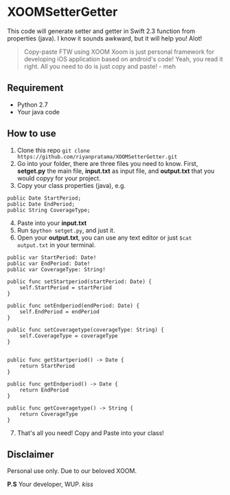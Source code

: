 # XOOMSetterGetter
This code will generate setter and getter in Swift 2.3 function from properties (java). I know it sounds awkward, but it will help you! Alot!

 > Copy-paste FTW using XOOM 
Xoom is just personal framework for developing iOS application based on android's code! Yeah, you read it right. All you need to do is just copy and paste! - meh

## Requirement
- Python 2.7
- Your java code

## How to use
1. Clone this repo `git clone https://github.com/riyanpratama/XOOMSetterGetter.git`
2. Go into your folder, there are three files you need to know. First, **setget.py** the main file, **input.txt** as input file, and **output.txt** that you would copyy for your project.
3. Copy your class properties (java), e.g.
```
public Date StartPeriod;
public Date EndPeriod;
public String CoverageType;
```
4. Paste into your **input.txt**
5. Run `$python setget.py`, and just it. 
6. Open your **output.txt**, you can use any text editor or just `$cat output.txt` in your terminal.
```
public var StartPeriod: Date!
public var EndPeriod: Date!
public var CoverageType: String!

public func setStartperiod(startPeriod: Date) { 
	self.StartPeriod = startPeriod
}

public func setEndperiod(endPeriod: Date) { 
	self.EndPeriod = endPeriod
}

public func setCoveragetype(coverageType: String) { 
	self.CoverageType = coverageType
}


public func getStartperiod() -> Date {
	return StartPeriod
}

public func getEndperiod() -> Date {
	return EndPeriod
}

public func getCoveragetype() -> String {
	return CoverageType
}

```
7. That's all you need! Copy and Paste into your class! 

## Disclaimer
Personal use only. Due to our beloved XOOM. 

**P.S** Your developer, WUP. *kiss*
